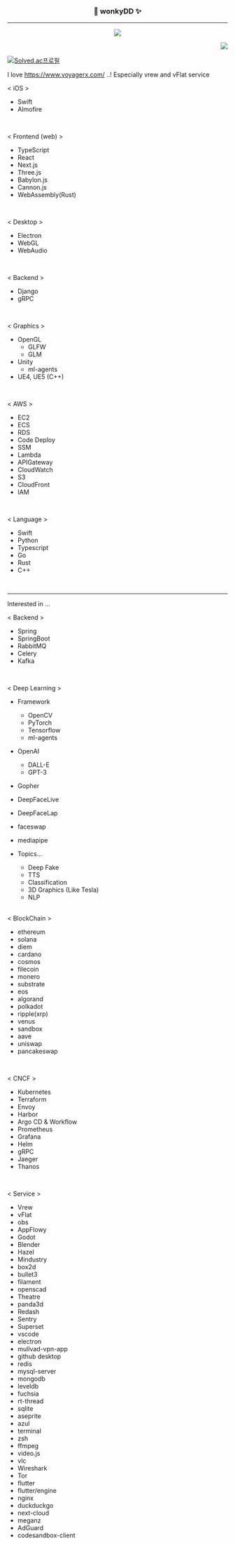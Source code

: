 

<div align="center">
  

  
  ### 🍰 wonkyDD ✨ 
  
  ---
  <!-- <a href="https://www.hanyang.ac.kr/"><img src="https://img.shields.io/badge/Hanyang Univ-004c86?style=flat-square&logo=Twitter&logoColor=white"/></a> -->
  <a href="https://velog.io/@wonkydd"><img src="https://img.shields.io/badge/wonkydd-3DDC84?style=flat-square&logo=Velog&logoColor=white"/></a>
  <!-- <a href="https://solved.ac/bekpshsc01"><img src="http://mazassumnida.wtf/api/mini/generate_badge?boj=bekpshsc01"/></a> -->


  <img align="right" src="https://github-readme-stats.vercel.app/api/top-langs/?username=wonkyDD&theme=dracula&exclude_repo=Computer-Science-Engineering&layout=compact&langs_count=10"/>
  <br>
 
</div>


[![Solved.ac프로필](http://mazassumnida.wtf/api/v2/generate_badge?boj=bekpshsc01)](https://solved.ac/bekpshsc01)
<!-- <div style="color: yellow"> asdf </div>-->


I love https://www.voyagerx.com/ ..! 
Especially vrew and vFlat service


< iOS >
- Swift
- Almofire

<br>


< Frontend (web) >
- TypeScript
- React
- Next.js
- Three.js
- Babylon.js
- Cannon.js
- WebAssembly(Rust)

<br>


< Desktop >
- Electron
- WebGL
- WebAudio

<br>


< Backend >
- Django
- gRPC

<br>


< Graphics >
- OpenGL
   - GLFW
   - GLM
- Unity
  - ml-agents
- UE4, UE5 (C++)

<br>


< AWS >
- EC2
- ECS
- RDS
- Code Deploy
- SSM
- Lambda
- APIGateway
- CloudWatch
- S3
- CloudFront
- IAM

<br>


< Language >
- Swift
- Python
- Typescript
- Go
- Rust
- C++

<br>


---

Interested in ...




< Backend >
- Spring
- SpringBoot
- RabbitMQ
- Celery
- Kafka

<br>

< Deep Learning >
- Framework
  - OpenCV
  - PyTorch
  - Tensorflow
  - ml-agents
- OpenAI
  - DALL-E
  - GPT-3
- Gopher
- DeepFaceLive
- DeepFaceLap
- faceswap
- mediapipe
- Topics...
  - Deep Fake
  - TTS
  - Classification
  - 3D Graphics (Like Tesla)
  - NLP
  
  
  <br>

< BlockChain >
- ethereum
- solana
- diem
- cardano
- cosmos
- filecoin
- monero
- substrate
- eos
- algorand
- polkadot
- ripple(xrp)
- venus
- sandbox
- aave
- uniswap
- pancakeswap

<br>


< CNCF >
- Kubernetes
- Terraform
- Envoy
- Harbor
- Argo CD & Workflow
- Prometheus
- Grafana
- Helm
- gRPC
- Jaeger
- Thanos


<br>


< Service >
- Vrew
- vFlat
- obs
- AppFlowy
- Godot
- Blender
- Hazel
- Mindustry
- box2d
- bullet3
- filament
- openscad
- Theatre
- panda3d
- Redash
- Sentry
- Superset
- vscode
- electron
- mullvad-vpn-app
- github desktop
- redis
- mysql-server
- mongodb
- leveldb
- fuchsia
- rt-thread
- sqlite
- aseprite
- azul
- terminal
- zsh
- ffmpeg
- video.js
- vlc
- Wireshark
- Tor
- flutter
- flutter/engine
- nginx
- duckduckgo
- next-cloud
- meganz
- AdGuard
- codesandbox-client



<br>
